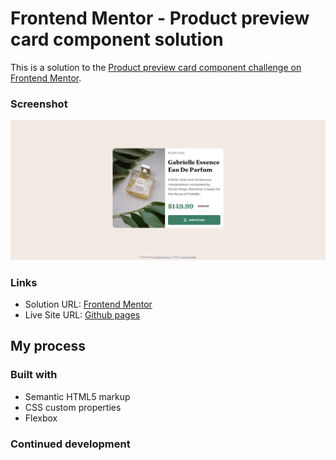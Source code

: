 # Frontend Mentor - Product preview card component solution

This is a solution to the [Product preview card component challenge on Frontend Mentor](https://www.frontendmentor.io/challenges/product-preview-card-component-GO7UmttRfa).

### Screenshot

![](images/screenshot.png)

### Links

- Solution URL: [Frontend Mentor](https://www.frontendmentor.io/solutions/product-preview-card-tU-Z5iy9t2)
- Live Site URL: [Github pages](https://temesgen-982.github.io/product-preview-card/)

## My process

### Built with

- Semantic HTML5 markup
- CSS custom properties
- Flexbox

### Continued development
